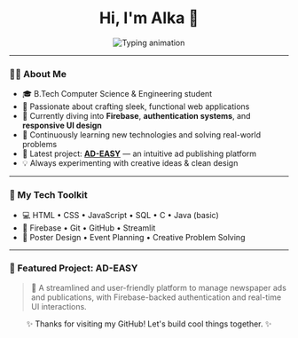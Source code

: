 <h1 align="center">Hi, I'm Alka 👋</h1>

<p align="center">
  <img src="https://readme-typing-svg.demolab.com?font=Fira+Code&size=22&duration=2500&pause=1000&center=true&vCenter=true&width=800&lines=Building+real-world+web+projects;Learning+Firebase+%2B+Frontend;Excited+about+open+source+%F0%9F%8C%A8" alt="Typing animation">
</p>

---

### 👩‍💻 About Me

- 🎓 B.Tech Computer Science & Engineering student  
- 🔧 Passionate about crafting sleek, functional web applications  
- 🔐 Currently diving into **Firebase**, **authentication systems**, and **responsive UI design**  
- 🧠 Continuously learning new technologies and solving real-world problems  
- 🎯 Latest project: [**AD-EASY**](https://github.com/Alkanoble/AD_EASY) — an intuitive ad publishing platform  
- 💡 Always experimenting with creative ideas & clean design

---

### 🧰 My Tech Toolkit

- 💻 HTML • CSS • JavaScript • SQL • C • Java (basic)  
- 🔧 Firebase • Git • GitHub • Streamlit  
- 🎨 Poster Design • Event Planning • Creative Problem Solving

---

### 📌 Featured Project: AD-EASY

> 📰 A streamlined and user-friendly platform to manage newspaper ads and publications, with Firebase-backed authentication and real-time UI interactions.


<p align="center">✨ Thanks for visiting my GitHub! Let's build cool things together. ✨</p>
